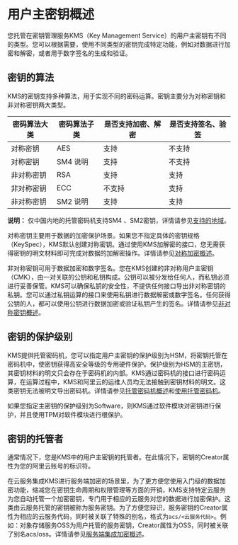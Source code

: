 # 用户主密钥概述

您托管在密钥管理服务KMS（Key Management Service）的用户主密钥有不同的类型。您可以根据需要，使用不同类型的密钥完成特定功能，例如对数据进行加密和解密，或者用于数字签名的生成和验证。

## 密钥的算法

KMS的密钥支持多种算法，用于实现不同的密码运算。密钥主要分为对称密钥和非对称密钥两大类型。

|密码算法大类|密码算法子类|是否支持加密、解密|是否支持签名、验签|
|------|------|---------|---------|
|对称密钥|AES|支持|不支持|
|对称密钥|SM4 说明|支持|不支持|
|非对称密钥|RSA|支持|支持|
|非对称密钥|ECC|不支持|支持|
|非对称密钥|SM2 说明|支持|支持|

**说明：** 仅中国内地的托管密码机支持SM4 、SM2密钥，详情请参见[支持的地域](/intl.zh-CN/密钥服务/托管密码机/托管密码机概述.mdsection_9br_g7q_yb4)。

对称密钥主要用于数据的加密保护场景。如果您不指定具体的密钥规格（KeySpec），KMS默认创建对称密钥。通过使用KMS加解密的接口，您无需获得密钥的明文材料即可完成对数据的加解密操作。详情请参见[对称加密概述](/intl.zh-CN/密钥服务/密钥种类/使用对称密钥/对称加密概述.md)。

非对称密钥可用于数据加密和数字签名。您在KMS创建的非对称用户主密钥（CMK），由一对关联的公钥和私钥构成。公钥可以被分发给任何人，而私钥必须进行妥善保管。KMS可以确保私钥的安全性，不提供任何接口导出非对称密钥的私钥。您可以通过私钥运算的接口来使用私钥进行数据解密或数字签名。任何获得公钥的人，都可以使用公钥进行数据加密或验证私钥产生的签名。详情请参见[非对称密钥概述](/intl.zh-CN/密钥服务/密钥种类/使用非对称密钥/非对称密钥概述.md)。

## 密钥的保护级别

KMS提供托管密码机，您可以指定用户主密钥的保护级别为HSM，将密钥托管在密码机中，使密钥获得高安全等级的专用硬件保护。保护级别为HSM的主密钥，其密钥材料的明文只会存在于密码机的内部。KMS通过密码机的接口进行密码运算，在运算过程中，KMS和阿里云的运维人员均无法接触到密钥材料的明文。这类密钥无法被明文导出密码机。详情请参见[托管密码机概述](/intl.zh-CN/密钥服务/托管密码机/托管密码机概述.md)和[使用托管密码机](/intl.zh-CN/密钥服务/托管密码机/使用托管密码机.md)。

如果您指定主密钥的保护级别为Software，则KMS通过软件模块对密钥进行保护，并且使用TPM对软件模块进行根保护。

## 密钥的托管者

通常情况下，您是KMS中的用户主密钥的托管者。在此情况下，密钥的Creator属性为您的阿里云账号的标识符。

在云服务集成KMS进行服务端加密的场景里，为了更方便您使用入门级的数据加密功能，缩减您在密钥生命周期和权限管理等方面的开销，KMS支持特定云服务为您自动托管一个加密密钥，专门用于相应的云服务对您的数据进行加密保护。这类由云服务托管的密钥被称为服务密钥。为了方便您辩识，服务密钥的Creator属性为相应的云服务代码，同时被关联了特殊的别名，格式为`acs/<云服务代码>`。例如：对象存储服务OSS为用户托管的服务密钥，Creator属性为OSS，同时被关联了别名acs/oss。详情请参见[服务端集成加密概述](/intl.zh-CN/云产品与KMS的集成/服务端集成加密概述.md)。

